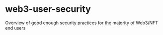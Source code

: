 # web3-user-security
Overview of good enough security practices for the majority of Web3/NFT end users
